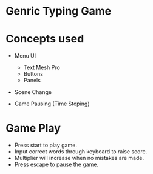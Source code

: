 # Genric Typing Game

# Concepts used

-   Menu UI
    - Text Mesh Pro
    - Buttons
    - Panels

- Scene Change
- Game Pausing (Time Stoping)


# Game Play

-   Press start to play game.
-   Input correct words through keyboard to raise score.
-   Multiplier will increase when no mistakes are made.
-   Press escape to pause the game.
